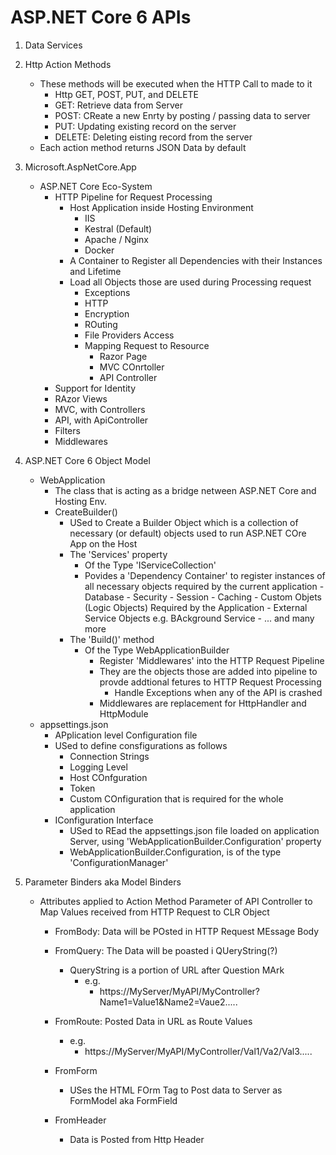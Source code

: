 # ASP.NET Core 6 APIs
1. Data Services
2. Http Action Methods
	- These methods will be executed when the HTTP Call to made to it
		- Http GET, POST, PUT, and DELETE
		- GET: Retrieve data from Server
		- POST: CReate a new Enrty by posting / passing data to server
		- PUT: Updating existing record on the server
		- DELETE: Deleting eisting record from the server
	- Each action method returns JSON Data by default
3. Microsoft.AspNetCore.App
	- ASP.NET Core Eco-System
		- HTTP Pipeline for Request Processing
			- Host Application inside Hosting Environment
				- IIS
				- Kestral (Default)
				- Apache / Nginx
				- Docker
			- A Container to Register all Dependencies with their Instances and Lifetime
			- Load all Objects those are used during Processing request
				- Exceptions
				- HTTP
				- Encryption
				- ROuting
				- File Providers Access
				- Mapping Request to Resource
					- Razor Page
					- MVC COnrtoller
					- API Controller
		- Support for Identity
		- RAzor Views
		- MVC, with Controllers
		- API, with ApiController
		- Filters
		- Middlewares

4. ASP.NET Core 6 Object Model
	- WebApplication
		- The class that is acting as a bridge netween ASP.NET Core and Hosting Env.
		- CreateBuilder()
			- USed to Create a Builder Object which is a collection of necessary (or default) objects used to run ASP.NET COre App on the Host  
			- The 'Services' property
				- Of the Type 'IServiceCollection'
				- Povides a 'Dependency Container' to register instances of all necessary objects required by the current application
						- Database
						- Security
						- Session
						- Caching
						- Custom Objets (Logic Objects) Required by the Application
						- External Service Objects e.g. BAckground Service
						- ... and many more
			- The 'Build()' method
				- Of the Type WebApplicationBuilder
					- Register 'Middlewares' into the HTTP Request Pipeline
					- They are the objects those are added into pipeline to provde addtional fetures to HTTP Request Processing
						- Handle Exceptions when any of the API is crashed
					- Middlewares are replacement for HttpHandler and HttpModule
	- appsettings.json
		- APplication level Configuration file
		- USed to define consfigurations as follows
			- Connection Strings
			- Logging Level
			- Host COnfguration
			- Token
			- Custom COnfiguration that is required for the whole application
		- IConfiguration Interface
			- USed to REad the appsettings.json file loaded on application Server, using 'WebApplicationBuilder.Configuration' property
			- WebApplicationBuilder.Configuration, is of the type 'ConfigurationManager'
5. Parameter Binders aka Model Binders
	- Attributes applied to Action Method Parameter of API Controller to Map Values received from HTTP Request to CLR Object
		- FromBody: Data will be POsted in HTTP Request MEssage Body
		- FromQuery: The Data will be poasted i QUeryString(?)
			- QueryString is a portion of URL after Question MArk
				- e.g.
					- https://MyServer/MyAPI/MyController?Name1=Value1&Name2=Vaue2.....
		- FromRoute: Posted Data in URL as Route Values
			- e.g.
				- https://MyServer/MyAPI/MyController/Val1/Va2/Val3.....
			
		- FromForm
			- USes the HTML FOrm Tag to Post data to Server as FormModel aka FormField
		- FromHeader
			- Data is Posted from Http Header